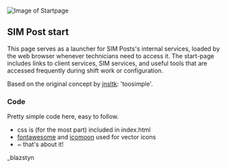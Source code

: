 ![Image of Startpage](https://blazstyn.github.io/bling-start/back/preview.png)
## SIM Post start
This page serves as a launcher for SIM Posts's internal services, loaded by the web browser whenever technicians need to access it. The start-page includes links to client services, SIM services, and useful tools that are accessed frequently during shift work or configuration.

Based on the original concept by [jnsltk](https://github.com/jnsltk/startpages): 'toosimple'.

### Code
Pretty simple code here, easy to follow.
* css is (for the most part) included in index.html
* [fontawesome](http://fontawesome.io/) and [icomoon](https://icomoon.io/) used for vector icons
* ~ that's about it!

_blazstyn
